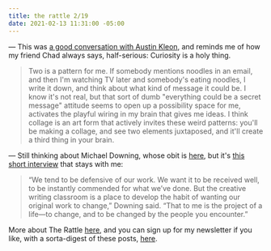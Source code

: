 ```yaml
---
title: the rattle 2/19
date: 2021-02-13 11:31:00 -05:00
---
```


— This was [a good conversation with Austin Kleon](https://pioneerworks.org/broadcast/austin-kleon-interview/), and reminds me of how my friend Chad always says, half-serious: Curiosity is a holy thing.

>Two is a pattern for me. If somebody mentions noodles in an email, and then I'm watching TV later and somebody's eating noodles, I write it down, and think about what kind of message it could be. I know it's not real, but that sort of dumb "everything could be a secret message" attitude seems to open up a possibility space for me, activates the playful wiring in my brain that gives me ideas. I think collage is an art form that actively invites these weird patterns: you'll be making a collage, and see two elements juxtaposed, and it'll create a third thing in your brain.

— Still thinking about Michael Downing, whose obit is [here](https://www.legacy.com/obituaries/bostonglobe/obituary.aspx?n=michael-downing&pid=197717553), but it's [this short interview](https://now.tufts.edu/articles/love-letter-classroom) that stays with me:

>“We tend to be defensive of our work. We want it to be received well, to be instantly commended for what we’ve done. But the creative writing classroom is a place to develop the habit of wanting our original work to change,” Downing said. “That to me is the project of a life—to change, and to be changed by the people you encounter.”

More about The Rattle [here](https://sarahendren.com/2021/01/08/the-rattle-1-slash-8-slash-20/), and you can sign up for my newsletter if you like, with a sorta-digest of these posts, [here](https://tinyletter.com/sarahendren).

